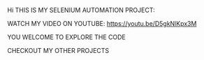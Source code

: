 Hi THIS IS MY SELENIUM AUTOMATION PROJECT:

WATCH MY VIDEO ON YOUTUBE:
	https://youtu.be/D5gkNlKpx3M

YOU WELCOME TO EXPLORE THE CODE

CHECKOUT MY OTHER PROJECTS